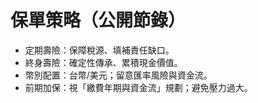 # 保單策略（公開節錄）
- 定期壽險：保障稅源、填補責任缺口。
- 終身壽險：確定性傳承、累積現金價值。
- 幣別配置：台幣/美元；留意匯率風險與資金流。
- 前期加保：視「繳費年期與資金流」規劃；避免壓力過大。
